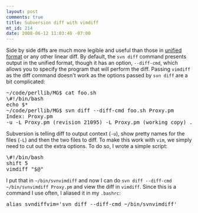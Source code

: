 ```yaml
--- 
layout: post
comments: true
title: Subversion diff with vimdiff
mt_id: 214
date: 2008-06-12 11:03:40 -07:00
---
```

Side by side diffs are much more legible and useful than those in [unified format](http://en.wikipedia.org/wiki/Diff#Unified_format) or any other linear diff.  By default, the `svn diff` command presents output in the unified format, though it has an option, `--diff-cmd`, which allows you to specify the program that will perform the diff.  Passing `vimdiff` as the diff command doesn't work as the options passed by `svn diff` are a bit complicated:

<pre>
~/code/perllib/MG$ cat foo.sh
\#!/bin/bash
echo $*
~/code/perllib/MG$ svn diff --diff-cmd foo.sh Proxy.pm
Index: Proxy.pm
-u -L Proxy.pm (revision 21095) -L Proxy.pm (working copy) .svn/text-base/Proxy.pm.svn-base /tmp/svndiff.tmp
</pre>

Subversion is telling diff to output context (`-u`), show pretty names for the files (`-L`) and then the two files to diff.  To make this work with `vim`, we simply need to cut out the extra options.  To do so, I wrote a simple script:

<pre class="brush: bash;">
\#!/bin/bash
shift 5
vimdiff "$@"
</pre>

I put that in `~/bin/svnvimdiff` and now I can do `svn diff --diff-cmd ~/bin/svnvimdiff Proxy.pm` and view the diff in `vimdiff`.  Since this is a command I use often, I aliased it in my `.bashrc`:
<pre class="brush: bash;">
alias svndiffvim='svn diff --diff-cmd ~/bin/svnvimdiff'
</pre>

